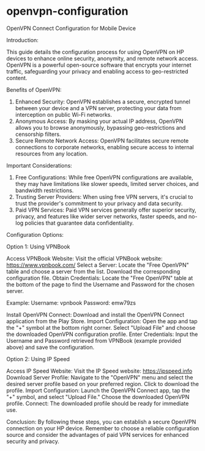 # openvpn-configuration
OpenVPN Connect Configuration for Mobile Device

Introduction:

This guide details the configuration process for using OpenVPN on HP devices to enhance online security, anonymity, and remote network access. OpenVPN is a powerful open-source software that encrypts your internet traffic, safeguarding your privacy and enabling access to geo-restricted content.

Benefits of OpenVPN:
1. Enhanced Security: OpenVPN establishes a secure, encrypted tunnel between your device and a VPN server, protecting your data from interception on public Wi-Fi networks.
2. Anonymous Access: By masking your actual IP address, OpenVPN allows you to browse anonymously, bypassing geo-restrictions and censorship filters.
3. Secure Remote Network Access: OpenVPN facilitates secure remote connections to corporate networks, enabling secure access to internal resources from any location.

Important Considerations:
1. Free Configurations: While free OpenVPN configurations are available, they may have limitations like slower speeds, limited server choices, and bandwidth restrictions.
2. Trusting Server Providers: When using free VPN servers, it's crucial to trust the provider's commitment to your privacy and data security.
3. Paid VPN Services: Paid VPN services generally offer superior security, privacy, and features like wider server networks, faster speeds, and no-log policies that guarantee data confidentiality.

Configuration Options:

Option 1: Using VPNBook

Access VPNBook Website: Visit the official VPNBook website: https://www.vpnbook.com/
Select a Server: Locate the "Free OpenVPN" table and choose a server from the list. Download the corresponding configuration file.
Obtain Credentials: Locate the "Free OpenVPN" table at the bottom of the page to find the Username and Password for the chosen server.

Example:
Username: vpnbook
Password: emw79zs

Install OpenVPN Connect: Download and install the OpenVPN Connect application from the Play Store.
Import Configuration: Open the app and tap the "+" symbol at the bottom right corner. Select "Upload File" and choose the downloaded OpenVPN configuration profile.
Enter Credentials: Input the Username and Password retrieved from VPNBook (example provided above) and save the configuration.

Option 2: Using IP Speed

Access IP Speed Website: Visit the IP Speed website: https://ipspeed.info
Download Server Profile: Navigate to the "OpenVPN" menu and select the desired server profile based on your preferred region. Click to download the profile.
Import Configuration: Launch the OpenVPN Connect app, tap the "+" symbol, and select "Upload File." Choose the downloaded OpenVPN profile.
Connect: The downloaded profile should be ready for immediate use.

Conclusion:
By following these steps, you can establish a secure OpenVPN connection on your HP device. Remember to choose a reliable configuration source and consider the advantages of paid VPN services for enhanced security and privacy.
